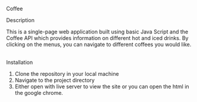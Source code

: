 Coffee

Description 

This is a single-page web application built using basic Java Script and the Coffee API which provides information on different hot and iced drinks. By clicking on the menus, you can navigate to different coffees you would like.  


Installation 

1. Clone the repository in your local machine 
2. Navigate to the project directory 
3. Either open with live server to view the site or you can open the html in the google chrome.
